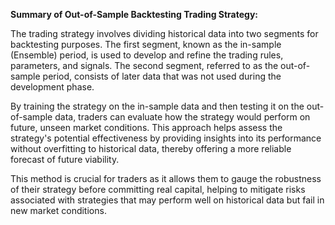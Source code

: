 **Summary of Out-of-Sample Backtesting Trading Strategy:**

The trading strategy involves dividing historical data into two segments for backtesting purposes. The first segment, known as the in-sample (Ensemble) period, is used to develop and refine the trading rules, parameters, and signals. The second segment, referred to as the out-of-sample period, consists of later data that was not used during the development phase.

By training the strategy on the in-sample data and then testing it on the out-of-sample data, traders can evaluate how the strategy would perform on future, unseen market conditions. This approach helps assess the strategy's potential effectiveness by providing insights into its performance without overfitting to historical data, thereby offering a more reliable forecast of future viability.

This method is crucial for traders as it allows them to gauge the robustness of their strategy before committing real capital, helping to mitigate risks associated with strategies that may perform well on historical data but fail in new market conditions.
